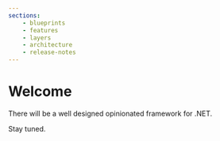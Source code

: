 ```yaml
---
sections:
    - blueprints
    - features
    - layers
    - architecture
    - release-notes
---
```


# Welcome

There will be a well designed opinionated framework for .NET.

Stay tuned.
